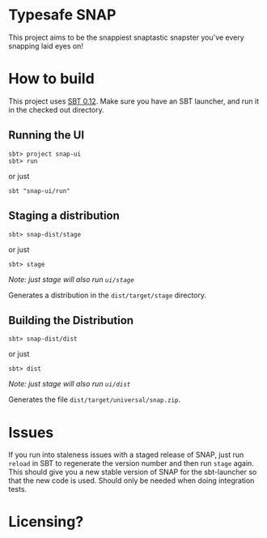 # Typesafe SNAP

This project aims to be the snappiest snaptastic snapster you've every snapping laid eyes on!

# How to build

This project uses [SBT 0.12](http://scala-sbt.org).   Make sure you have an SBT launcher, and run it in the checked out directory.


## Running the UI

    sbt> project snap-ui
    sbt> run

or just

    sbt "snap-ui/run"

## Staging a distribution

    sbt> snap-dist/stage

or just

    sbt> stage 

*Note: just stage will also run `ui/stage`*

Generates a distribution in the `dist/target/stage` directory.

## Building the Distribution

    sbt> snap-dist/dist

or just

    sbt> dist

*Note: just stage will also run `ui/dist`*

Generates the file `dist/target/universal/snap.zip`.


# Issues

If you run into staleness issues with a staged release of SNAP, just run `reload` in SBT to regenerate the version number and then run `stage` again.   This should give you a new stable version of SNAP for the sbt-launcher so that the new code is used.   Should only be needed when doing integration tests.

# Licensing?
